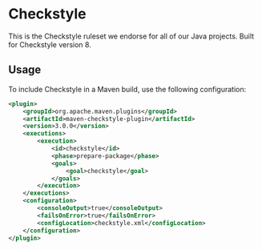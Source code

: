 # Checkstyle

This is the Checkstyle ruleset we endorse for all of our Java projects. Built for Checkstyle version 8.


## Usage

To include Checkstyle in a Maven build, use the following configuration:

```xml
<plugin>
    <groupId>org.apache.maven.plugins</groupId>
    <artifactId>maven-checkstyle-plugin</artifactId>
    <version>3.0.0</version>
    <executions>
        <execution>
            <id>checkstyle</id>
            <phase>prepare-package</phase>
            <goals>
                <goal>checkstyle</goal>
            </goals>
        </execution>
    </executions>
    <configuration>
        <consoleOutput>true</consoleOutput>
        <failsOnError>true</failsOnError>
        <configLocation>checkstyle.xml</configLocation>
    </configuration>
</plugin>
```
